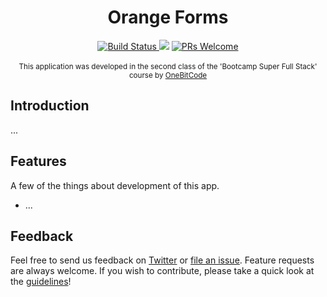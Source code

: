 <h1 align="center">Orange Forms</h1>

<div align="center">
  <!-- Build Status -->
  <a href="https://travis-ci.org/paulocarmino/orange-forms">
    <img src="https://travis-ci.org/paulocarmino/orange-forms.svg?branch=master"
      alt="Build Status" />
  </a>
  <!-- Code Climate -->  
  <a href="https://codeclimate.com/github/paulocarmino/orange-forms/maintainability"><img src="https://api.codeclimate.com/v1/badges/72d797f42c901ca0410e/maintainability" /></a>
  <!-- PRs Welcome -->
  <a href="http://makeapullrequest.com">
    <img src="https://img.shields.io/badge/PRs-welcome-brightgreen.svg?style=flat-square" alt="PRs Welcome" />
  </a>
</div>
<br/>

<div align="center">
  <sub>This application was developed in the second class of the 'Bootcamp Super Full Stack' course by <a href="http://super.onebitcode.com/bootcamp">OneBitCode
  </a>  
</div>

## Introduction

...

## Features

A few of the things about development of this app.

* ...


## Feedback

Feel free to send us feedback on [Twitter](https://twitter.com/paulocarmino) or [file an issue](https://github.com/paulocarmino/orange-forms/issues/new). Feature requests are always welcome. If you wish to contribute, please take a quick look at the [guidelines](./CONTRIBUTING.md)!

